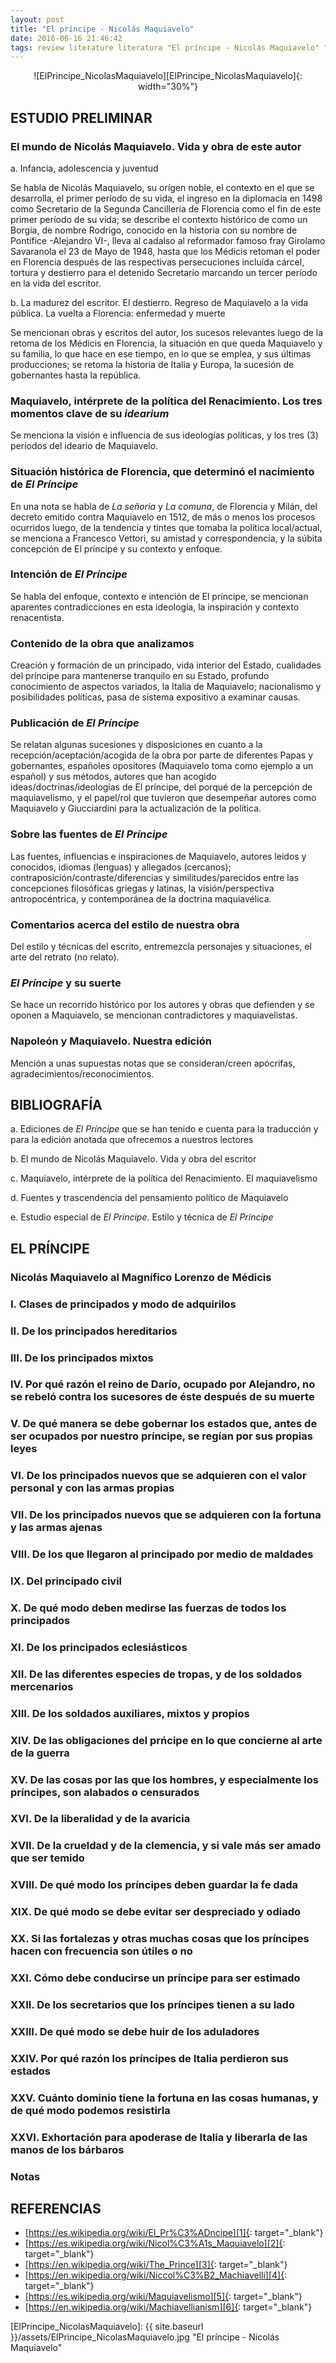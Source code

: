 ```yaml
---
layout: post
title: "El príncipe - Nicolás Maquiavelo"
date: 2016-06-16 21:46:42
tags: review literature literatura "El príncipe - Nicolás Maquiavelo" "El príncipe" "Nicolás Maquiavelo" ElPrincipe NicolasMaquiavelo
---
```




<div style="text-align:center" markdown="1">
![ElPrincipe_NicolasMaquiavelo][ElPrincipe_NicolasMaquiavelo]{: width="30%"}
</div>



## ESTUDIO PRELIMINAR

### El mundo de Nicolás Maquiavelo. Vida y obra de este autor
a. Infancia, adolescencia y juventud

Se habla de Nicolás Maquiavelo, su orígen noble, el contexto en el que se desarrolla, el primer período de su vida, el ingreso en la diplomacia en 1498 como Secretario de la Segunda Cancillería de Florencia como el fin de este primer período de su vida; se describe el contexto histórico de como un Borgia, de nombre Rodrigo, conocido en la historia con su nombre de Pontífice -Alejandro VI-, lleva al cadalso al reformador famoso fray Girolamo Savaranola el 23 de Mayo de 1948, hasta que los Médicis retoman el poder en Florencia después de las respectivas persecuciones incluída cárcel, tortura y destierro para el detenido Secretario marcando un tercer período en la vida del escritor.

b. La madurez del escritor. El destierro. Regreso de Maquiavelo a la vida pública. La vuelta a Florencia: enfermedad y muerte

Se mencionan obras y escritos del autor, los sucesos relevantes luego de la retoma de los Médicis en Florencia, la situación en que queda Maquiavelo y su familia, lo que hace en ese tiempo, en lo que se emplea, y sus últimas producciones; se retoma la historia de Italia y Europa, la sucesión de gobernantes hasta la república.


### Maquiavelo, intérprete de la política del Renacimiento. Los tres momentos clave de su *idearium*
Se menciona la visión e influencia de sus ideologías políticas, y los tres (3) períodos del ideario de Maquiavelo.


### Situación histórica de Florencia, que determinó el nacimiento de *El Príncipe*
En una nota se habla de *La señoria* y *La comuna*, de Florencia y Milán, del decreto emitido contra Maquiavelo en 1512, de más o menos los procesos ocurridos luego, de la tendencia y tintes que tomaba la política local/actual, se menciona a Francesco Vettori, su amistad y correspondencia, y la súbita concepción de El príncipe y su contexto y enfoque.


### Intención de *El Príncipe*
Se habla del enfoque, contexto e intención de El príncipe, se mencionan aparentes contradicciones en esta ideología, la inspiración y contexto renacentista.


### Contenido de la obra que analizamos
Creación y formación de un principado, vida interior del Estado, cualidades del príncipe para mantenerse tranquilo en su Estado, profundo conocimiento de aspectos variados, la Italia de Maquiavelo; nacionalismo y posibilidades políticas, pasa de sistema expositivo a examinar causas.


### Publicación de *El Príncipe*
Se relatan algunas sucesiones y disposiciones en cuanto a la recepción/aceptación/acogida de la obra por parte de diferentes Papas y gobernantes, españoles opositores (Maquiavelo toma como ejemplo a un español) y sus métodos, autores que han acogido ideas/doctrinas/ideologías de El príncipe, del porqué de la percepción de maquiavelismo, y el papel/rol que tuvieron que desempeñar autores como Maquiavelo y Giucciardini para la actualización de la política.


### Sobre las fuentes de *El Príncipe*
Las fuentes, influencias e inspiraciones de Maquiavelo, autores leídos y conocidos, idiomas (lenguas) y allegados (cercanos); contraposición/contraste/diferencias y similitudes/parecidos entre las concepciones filosóficas griegas y latinas, la visión/perspectiva antropocéntrica, y contemporánea de la doctrina maquiavélica.


### Comentarios acerca del estilo de nuestra obra
Del estilo y técnicas del escrito, entremezcla personajes y situaciones, el arte del retrato (no relato).


### *El Príncipe* y su suerte
Se hace un recorrido histórico por los autores y obras que defienden y se oponen a Maquiavelo, se mencionan contradictores y maquiavelistas.


### Napoleón y Maquiavelo. Nuestra edición
Mención a unas supuestas notas que se consideran/creen apócrifas, agradecimientos/reconocimientos.



## BIBLIOGRAFÍA
a. Ediciones de *El Príncipe* que se han tenido e cuenta para la traducción y para la edición anotada que ofrecemos a nuestros lectores

b. El mundo de Nicolás Maquiavelo. Vida y obra del escritor

c. Maquiavelo, intérprete de la política del Renacimiento. El maquiavelismo

d. Fuentes y trascendencia del pensamiento político de Maquiavelo

e. Estudio especial de *El Príncipe*. Estilo y técnica de *El Príncipe*



## EL PRÍNCIPE

### Nicolás Maquiavelo al Magnífico Lorenzo de Médicis

### I. Clases de principados y modo de adquirilos

### II. De los principados hereditarios

### III. De los principados mixtos

### IV. Por qué razón el reino de Darío, ocupado por Alejandro, no se rebeló contra los sucesores de éste después de su muerte

### V. De qué manera se debe gobernar los estados que, antes de ser ocupados por nuestro príncipe, se regían por sus propias leyes

### VI. De los principados nuevos que se adquieren con el valor personal y con las armas propias

### VII. De los principados nuevos que se adquieren con la fortuna y las armas ajenas

### VIII. De los que llegaron al principado por medio de maldades

### IX. Del principado civil

### X. De qué modo deben medirse las fuerzas de todos los principados

### XI. De los principados eclesiásticos

### XII. De las diferentes especies de tropas, y de los soldados mercenarios

### XIII. De los soldados auxiliares, mixtos y propios

### XIV. De las obligaciones del prńcipe en lo que concierne al arte de la guerra

### XV. De las cosas por las que los hombres, y especialmente los príncipes, son alabados o censurados

### XVI. De la liberalidad y de la avaricia

### XVII. De la crueldad y de la clemencia, y si vale más ser amado que ser temido

### XVIII. De qué modo los príncipes deben guardar la fe dada

### XIX. De qué modo se debe evitar ser despreciado y odiado

### XX. Si las fortalezas y otras muchas cosas que los príncipes hacen con frecuencia son útiles o no

### XXI. Cómo debe conducirse un príncipe para ser estimado

### XXII. De los secretarios que los príncipes tienen a su lado

### XXIII. De qué modo se debe huir de los aduladores

### XXIV. Por qué razón los príncipes de Italia perdieron sus estados

### XXV. Cuánto dominio tiene la fortuna en las cosas humanas, y de qué modo podemos resistirla

### XXVI. Exhortación para apoderase de Italia y liberarla de las manos de los bárbaros

### Notas




## REFERENCIAS
* [https://es.wikipedia.org/wiki/El_Pr%C3%ADncipe][1]{: target="_blank"}
* [https://es.wikipedia.org/wiki/Nicol%C3%A1s_Maquiavelo][2]{: target="_blank"}
* [https://en.wikipedia.org/wiki/The_Prince][3]{: target="_blank"}
* [https://en.wikipedia.org/wiki/Niccol%C3%B2_Machiavelli][4]{: target="_blank"}
* [https://es.wikipedia.org/wiki/Maquiavelismo][5]{: target="_blank"}
* [https://en.wikipedia.org/wiki/Machiavellianism][6]{: target="_blank"}



[1]: https://es.wikipedia.org/wiki/El_Pr%C3%ADncipe
[2]: https://es.wikipedia.org/wiki/Nicol%C3%A1s_Maquiavelo
[3]: https://en.wikipedia.org/wiki/The_Prince
[4]: https://en.wikipedia.org/wiki/Niccol%C3%B2_Machiavelli
[5]: https://es.wikipedia.org/wiki/Maquiavelismo
[6]: https://en.wikipedia.org/wiki/Machiavellianism



[ElPrincipe_NicolasMaquiavelo]: {{ site.baseurl }}/assets/ElPrincipe_NicolasMaquiavelo.jpg "El príncipe - Nicolás Maquiavelo"
